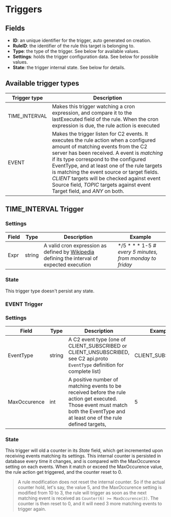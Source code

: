 
# Triggers

## Fields

- **ID**: an unique identifier for the trigger, auto generated on creation.
- **RuleID**: the identifier of the rule this target is belonging to.
- **Type**: the type of the trigger. See below for available values.
- **Settings**: holds the trigger configuration data. See below for possible values.
- **State**: the trigger internal state. See below for details.

## Available trigger types

| **Trigger type** | **Description** |
| --- | --- |
| TIME_INTERVAL | Makes this trigger watching a cron expression, and compare it to the lastExecuted field of the rule. When the cron expression is due, the rule action is executed |
| EVENT | Makes the trigger listen for C2 events. It executes the rule action when a configured amount of matching events from the C2 server has been received. A event is *matching* if its type correspond to the configured EventType, and at least one of the rule targets is matching the event source or target fields. *CLIENT* targets  will be checked against event Source field, *TOPIC* targets against event Target field, and *ANY* on both. |

## TIME_INTERVAL Trigger

### Settings

| **Field** | **Type** | **Description** | **Example** |
| --- | --- | --- | --- |
| Expr | string | A valid cron expression as defined by [Wikipedia](https://en.wikipedia.org/wiki/Cron#CRON_expression) defining the interval of expected execution | */5 * * * 1-5 *# every 5 minutes, from monday to friday* |

### State

This trigger type doesn't persist any state.

### EVENT Trigger

### Settings

| **Field** | **Type** | **Description** | **Example** |
| --- | --- | --- | --- |
| EventType | string | A C2 event type (one of CLIENT_SUBSCRIBED or CLIENT_UNSUBSCRIBED, see C2 api.proto `EventType` definition for complete list) | CLIENT_SUBSCRIBED |
| MaxOccurence | int | A positive number of matching events to be received before the rule action get executed. Those event must match both the EventType and at least one of the rule defined targets, | 5 |

### State

This trigger will old a counter in its *State* field, which get incremented upon receiving events matching its settings. This internal counter is persisted in database every time it changes, and is compared with the MaxOccurence setting on each events. When it match or exceed the MaxOccurence value, the rule action get triggered, and the counter reset to 0.

> A rule modification does not reset the internal counter. So if the actual counter hold, let's say, the value 5, and the MaxOccurence setting is modified from 10 to 3, the rule will trigger as soon as the next matching event is received as `Counter(6) >= MaxOccurence(3)`. The counter is then reset to 0, and it will need 3 more matching events to trigger again.
